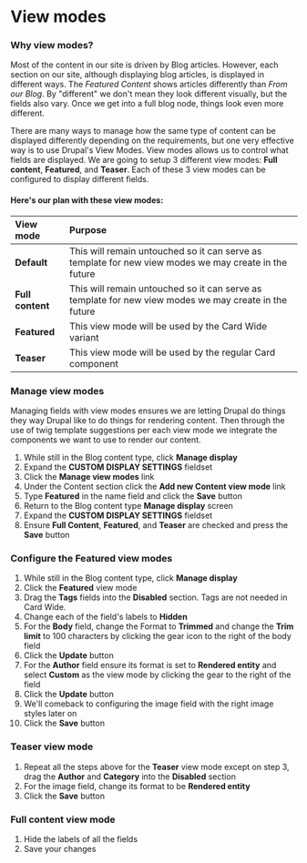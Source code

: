 # View modes

### Why view modes?

Most of the content in our site is driven by Blog articles.  However, each section on our site, although displaying blog articles, is displayed in different ways. The _Featured Content_ shows articles differently than _From our Blog_.  By "different" we don't mean they look different visually, but the fields also vary.  Once we get into a full blog node, things look even more different.

There are many ways to manage how the same type of content can be displayed differently depending on the requirements, but one very effective way is to use Drupal's View Modes.  View modes allows us to control what fields are displayed.  We are going to setup 3 different view modes: **Full content**, **Featured**, and **Teaser**.  Each of these 3 view modes can be configured to display different fields.

#### Here's our plan with these view modes:

| View mode | Purpose |
| :--- | :--- |
| **Default** | This will remain untouched so it can serve as template for new view modes we may create in the future |
| **Full content** | This will remain untouched so it can serve as template for new view modes we may create in the future |
| **Featured** | This view mode will be used by the Card Wide variant |
| **Teaser** | This view mode will be used by the regular Card component |

### Manage view modes

Managing fields with view modes ensures we are letting Drupal do things they way Drupal like to do things for rendering content.  Then through the use of twig template suggestions per each view mode we integrate the components we want to use to render our content.

1. While still in the Blog content type, click **Manage display**
2. Expand the **CUSTOM DISPLAY SETTINGS** fieldset
3. Click the **Manage view modes** link
4. Under the Content section click the **Add new Content view mode** link
5. Type **Featured** in the name field and click the **Save** button
6. Return to the Blog content type **Manage display** screen
7. Expand the **CUSTOM DISPLAY SETTINGS** fieldset
8. Ensure **Full Content**, **Featured**, and **Teaser** are checked and press the **Save** button

### Configure the Featured view modes

1. While still in the Blog content type, click **Manage display**
2. Click the **Featured** view mode
3. Drag the **Tags** fields into the **Disabled** section.  Tags are not needed in Card Wide.
4. Change each of the field's labels to **Hidden**
5. For the **Body** field, change the Format to **Trimmed** and change the **Trim limit** to 100 characters by clicking the gear icon to the right of the body field
6. Click the **Update** button
7. For the **Author** field ensure its format is set to **Rendered entity** and select **Custom** as the view mode by clicking the gear to the right of the field
8. Click the **Update** button
9. We'll comeback to configuring the image field with the right image styles later on
10. Click the **Save** button

### Teaser view mode

1. Repeat all the steps above for the **Teaser** view mode except on step 3, drag the **Author** and **Category** into the **Disabled** section
2. For the image field, change its format to be **Rendered entity**
3. Click the **Save** button

### **Full content view mode**

1. Hide the labels of all the fields
2. Save your changes

